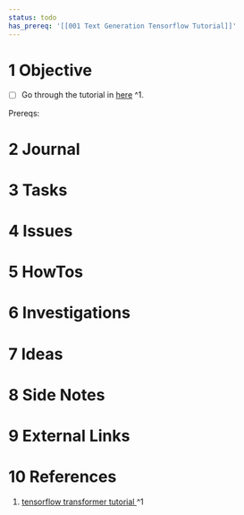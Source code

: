 ```yaml
---
status: todo
has_prereq: '[[001 Text Generation Tensorflow Tutorial]]'
---
```


# 1 Objective

* [ ] Go through the tutorial in [here](https://www.tensorflow.org/text/tutorials/transformer) [<a name="1" />^1](000%20Transformer%20Tensorflow%20Tutorial.md#1).

Prereqs:

# 2 Journal

# 3 Tasks

# 4 Issues

# 5 HowTos

# 6 Investigations

# 7 Ideas

# 8 Side Notes

# 9 External Links

# 10 References

1. [tensorflow transformer tutorial ](https://www.tensorflow.org/text/tutorials/transformer) ^1
